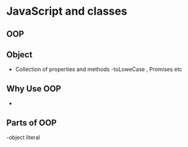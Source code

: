 # JavaScript and classes

## OOP

## Object
- Collection of properties and methods
-toLoweCase , Promises etc

## Why Use OOP
-

## Parts of OOP
-object literal